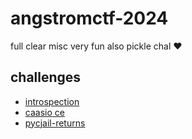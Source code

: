 # angstromctf-2024

full clear misc very fun also pickle chal :heart:

## challenges

- [introspection](introspection)
- [caasio ce](caasio-ce)
- [pycjail-returns](pycjail-returns)
